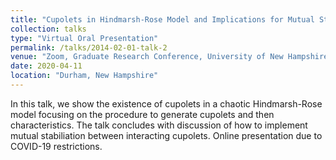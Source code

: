 ```yaml
---
title: "Cupolets in Hindmarsh-Rose Model and Implications for Mutual Stabilization"
collection: talks
type: "Virtual Oral Presentation"
permalink: /talks/2014-02-01-talk-2
venue: "Zoom, Graduate Research Conference, University of New Hampshire"
date: 2020-04-11
location: "Durham, New Hampshire"
---
```


In this talk, we show the existence of cupolets in a chaotic Hindmarsh-Rose model focusing on the procedure to generate cupolets and then characteristics. The talk concludes with discussion of how to implement mutual stabiliation between interacting cupolets. Online presentation due to COVID-19 restrictions.
